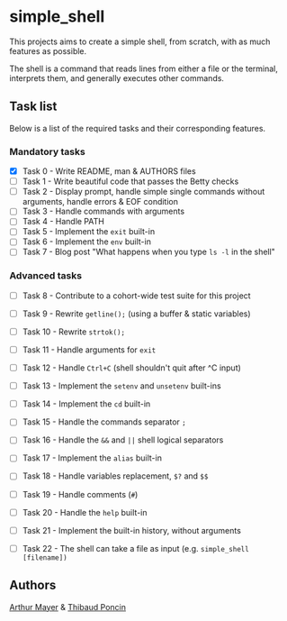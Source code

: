 # simple_shell 

This projects aims to create a simple shell, from scratch, with as much features as possible.

The shell is a command that reads lines from either a file or the terminal, interprets them, and generally executes other commands.

## Task list

Below is a list of the required tasks and their corresponding features.

### Mandatory tasks

- [x] Task 0 - Write README, man & AUTHORS files
- [ ] Task 1 - Write beautiful code that passes the Betty checks
- [ ] Task 2 - Display prompt, handle simple single commands without arguments, handle errors & EOF condition
- [ ] Task 3 - Handle commands with arguments
- [ ] Task 4 - Handle PATH
- [ ] Task 5 - Implement the ``exit`` built-in
- [ ] Task 6 - Implement the ``env`` built-in
- [ ] Task 7 - Blog post "What happens when you type ``ls -l`` in the shell"

### Advanced tasks

- [ ] Task 8 - Contribute to a cohort-wide test suite for this project
- [ ] Task 9 - Rewrite ``getline();`` (using a buffer & static variables)
- [ ] Task 10 - Rewrite ``strtok();``
- [ ] Task 11 - Handle arguments for ``exit``
- [ ] Task 12 - Handle ``Ctrl+C`` (shell shouldn't quit after ^C input)
- [ ] Task 13 - Implement the ``setenv`` and ``unsetenv`` built-ins
- [ ] Task 14 - Implement the ``cd`` built-in
- [ ] Task 15 - Handle the commands separator ``;`` 
- [ ] Task 16 - Handle the ``&&`` and ``||`` shell logical separators
- [ ] Task 17 - Implement the ``alias`` built-in
- [ ] Task 18 - Handle variables replacement, ``$?`` and ``$$``
- [ ] Task 19 - Handle comments (``#``)
- [ ] Task 20 - Handle the ``help`` built-in
- [ ] Task 21 - Implement the built-in history, without arguments
- [ ] Task 22 - The shell can take a file as input (e.g. ``simple_shell [filename])``


## Authors
[Arthur Mayer](https://www.github.com/Zarathustra) & [Thibaud Poncin](http://www.github.com/ThibaudP)
